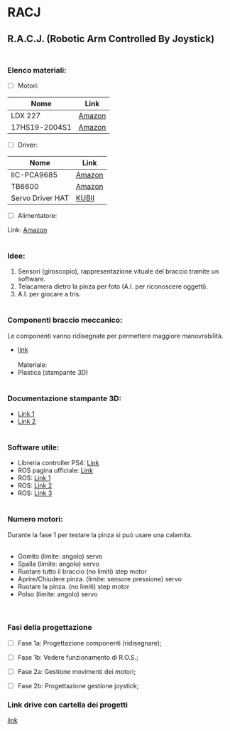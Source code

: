 # RACJ
## R.A.C.J. (Robotic Arm Controlled By Joystick)</br></br>



### Elenco materiali:


- [ ] Motori:

 Nome          | Link
---------------|--------------------------------------------------------------------------------------------------------------------------------------------------------------
 LDX 227       | [Amazon](https://www.amazon.it/LewanSoul-LDX-227-Standard-Digital-Bearing/dp/B077TXLWZS )
 17HS19-2004S1 | [Amazon](https://www.amazon.it/NEMA-17HS19-2004S1-Motore-passo-passostampante/dp/B07P464BSX/ref=sr_1_2?dchild=1&keywords=17HS19-2004S1&qid=1610703387&sr=8-2)


- [ ] Driver:

Nome        | Link
------------|--------------------------------------------------------------------------------------------------------------------------------------------------
IIC-PCA9685 | [Amazon](https://www.amazon.it/ARCELI-Interfaccia-IIC-PCA9685-arduino-Raspberry/dp/B07RG9ZTMD/ref=asc_df_B07RG9ZTMD/?tag=googshopit-21&linkCode=df0&hvadid=459269273979&hvpos=&hvnetw=g&hvrand=17037251313190546924&hvpone=&hvptwo=&hvqmt=&hvdev=c&hvdvcmdl=&hvlocint=&hvlocphy=20543&hvtargid=pla-926730742055&psc=1)
TB6600      | [Amazon](https://www.amazon.it/Scheda-controller-passo-passo-COVVY-segmenti/dp/B07SBZ9SM5/ref=sr_1_8?__mk_it_IT=%C3%85M%C3%85%C5%BD%C3%95%C3%91&dchild=1&keywords=TB6600&qid=1610703473&s=industrial&sr=1-8)
Servo Driver HAT | [KUBII](https://www.kubii.it/schede-espansione-fotocamere-raspberry-pi/2750-servo-driver-hat-614961955844.html?search_query=sunfounder+55g+servo+driver+servo&results=158)



- [ ] Alimentatore:

Link: [Amazon](https://www.amazon.it/gp/product/B07TC2LFRL/ref=ox_sc_saved_title_5?smid=A6FTR3WNTF6EM&psc=1)
</br></br>



### Idee:
1. Sensori (giroscopio), rappresentazione vituale del braccio tramite un software.
2. Telacamera dietro la pinza per foto (A.I. per riconoscere oggetti).
3. A.I. per giocare a tris.
</br></br>



### Componenti braccio meccanico:
Le componenti vanno ridisegnate per permettere maggiore manovrabilità. </br>
- [link](https://www.thingiverse.com/thing:3327968)</br></br>
Materiale:
- Plastica (stampante 3D)
</br></br>



### Documentazione stampante 3D:
- [Link 1](https://www.prusa3d.it/prusaslicer/)</br>
- [Link 2](https://www.prusa3d.it/driver/)
</br></br>



### Software utile:
- Libreria controller PS4: [Link](https://pypi.org/project/pyPS4Controller/)
- ROS pagina ufficiale: [Link](https://www.ros.org/)
- ROS: [Link 1](https://www.instructables.com/Getting-Started-with-ROS-Robotic-Operating-Syste/)
- ROS: [Link 2](https://robohub.org/programming-for-robotics-introduction-to-ros/)
- ROS: [Link 3](https://github.com/ros/documentation/tree/master/rosdoc)
</br></br>



### Numero motori:

Durante la fase 1 per testare la pinza si può usare una calamita. </br></br>

- Gomito (limite: angolo)                             servo
- Spalla (limite: angolo)                             servo
- Ruotare tutto il braccio (no limiti)                step motor
- Aprire/Chiudere pinza. (limite: sensore pressione)  servo
- Ruotare la pinza. (no limiti)                       step motor
- Polso (limite: angolo)                              servo
</br></br></br>



### Fasi della progettazione
- [ ] Fase 1a: Progettazione componenti (ridisegnare);
- [ ] Fase 1b: Vedere funzionamento di R.O.S.;
- [ ] Fase 2a: Gestione movimenti dei motori;
- [ ] Fase 2b: Progettazione gestione joystick;


### Link drive con cartella dei progetti 
 [link](https://drive.google.com/drive/folders/1HjEIjqocrRrQA5hRc8pm9diKWBKX8TIF?usp=sharing)

